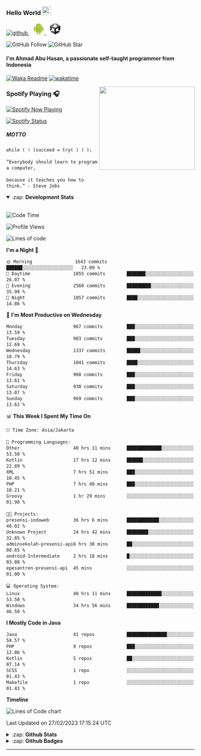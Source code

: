 ### Hello World <img src="https://github.com/eby8zevin/eby8zevin/blob/main/assets/Hi.gif"  width="23" height="23">

<p align="left">
  <a href="https://github.com/eby8zevin" target="_blank">
    <img src="https://github.com/eby8zevin/eby8zevin/blob/main/assets/GitHub.png" alt="github" width="33" height="33"/>
  </a>
  &nbsp;
  <a href="https://github.com/eby8zevin/QRBarcode" target="_blank">
    <img src="https://raw.githubusercontent.com/devicons/devicon/master/icons/android/android-plain.svg" alt="android" width="33" height="33"/>
  </a>
  &nbsp;
  <a href="https://github.com/eby8zevin/unity-ARMarker" target="_blank">
    <img src="https://raw.githubusercontent.com/devicons/devicon/master/icons/unity/unity-original.svg" alt="unity" width="33" height="33"/>
  </a>
</p>

![GitHub Follow](https://img.shields.io/github/followers/eby8zevin.svg?style=social&label=Follow)
![GitHub Star](https://img.shields.io/github/stars/eby8zevin?affiliations=OWNER%2CCOLLABORATOR&style=social&label=Star)

#### I'm Ahmad Abu Hasan, a passionate self-taught programmer from Indonesia

[![Waka Readme](https://github.com/eby8zevin/eby8zevin/actions/workflows/anmol098.yml/badge.svg)](https://github.com/eby8zevin/eby8zevin/actions/workflows/anmol098.yml)
[![wakatime](https://wakatime.com/badge/user/bbcd646f-1daf-4865-a20e-46d4c803e6f8.svg)](https://wakatime.com/@bbcd646f-1daf-4865-a20e-46d4c803e6f8)

<img src="https://github.com/eby8zevin/eby8zevin/blob/main/assets/Octocat.png" width="255" height="222" align='right'>

### Spotify Playing 🎧

[<img src="https://spotify-now-playing-ahmadabuhasan.vercel.app/api/spotify-playing" alt="Spotify Now Playing" width="350" />](https://open.spotify.com/user/gr3y7pr12w9ol2dy2ccdb10e7)

[<img src="https://readme-spotify-status-ahmadabuhasan.vercel.app/api/run-spotify-status" alt="Spotify Status" width="350" />](https://open.spotify.com/user/gr3y7pr12w9ol2dy2ccdb10e7)

##### MOTTO

```
while ( ! (succeed = try( ) ) );

“Everybody should learn to program a computer,

because it teaches you how to think.” - Steve Jobs
```

<details open>
  <summary> :zap: <b>Development Stats</b> </summary>
<br/>

<!--START_SECTION:waka-->
![Code Time](http://img.shields.io/badge/Code%20Time-2%2C809%20hrs%2012%20mins-blue)

![Profile Views](http://img.shields.io/badge/Profile%20Views-3-blue)

![Lines of code](https://img.shields.io/badge/From%20Hello%20World%20I%27ve%20Written-1.1%20million%20lines%20of%20code-blue)

**I'm a Night 🦉** 

```text
🌞 Morning                1643 commits        ██████░░░░░░░░░░░░░░░░░░░   23.09 % 
🌆 Daytime                1855 commits        ███████░░░░░░░░░░░░░░░░░░   26.07 % 
🌃 Evening                2560 commits        █████████░░░░░░░░░░░░░░░░   35.98 % 
🌙 Night                  1057 commits        ████░░░░░░░░░░░░░░░░░░░░░   14.86 % 
```
📅 **I'm Most Productive on Wednesday** 

```text
Monday                   967 commits         ███░░░░░░░░░░░░░░░░░░░░░░   13.59 % 
Tuesday                  903 commits         ███░░░░░░░░░░░░░░░░░░░░░░   12.69 % 
Wednesday                1337 commits        █████░░░░░░░░░░░░░░░░░░░░   18.79 % 
Thursday                 1041 commits        ████░░░░░░░░░░░░░░░░░░░░░   14.63 % 
Friday                   968 commits         ███░░░░░░░░░░░░░░░░░░░░░░   13.61 % 
Saturday                 930 commits         ███░░░░░░░░░░░░░░░░░░░░░░   13.07 % 
Sunday                   969 commits         ███░░░░░░░░░░░░░░░░░░░░░░   13.62 % 
```


📊 **This Week I Spent My Time On** 

```text
🕑︎ Time Zone: Asia/Jakarta

💬 Programming Languages: 
Other                    40 hrs 11 mins      █████████████░░░░░░░░░░░░   53.50 % 
Kotlin                   17 hrs 12 mins      ██████░░░░░░░░░░░░░░░░░░░   22.89 % 
XML                      7 hrs 51 mins       ███░░░░░░░░░░░░░░░░░░░░░░   10.45 % 
PHP                      7 hrs 40 mins       ███░░░░░░░░░░░░░░░░░░░░░░   10.21 % 
Groovy                   1 hr 29 mins        ░░░░░░░░░░░░░░░░░░░░░░░░░   01.98 % 

🐱‍💻 Projects: 
presensi-indoweb         36 hrs 6 mins       ████████████░░░░░░░░░░░░░   48.02 % 
Unknown Project          24 hrs 42 mins      ████████░░░░░░░░░░░░░░░░░   32.85 % 
adminsekolah-presensi-api6 hrs 30 mins       ██░░░░░░░░░░░░░░░░░░░░░░░   08.65 % 
android-Intermediate     2 hrs 18 mins       █░░░░░░░░░░░░░░░░░░░░░░░░   03.08 % 
epesantren-presensi-api  45 mins             ░░░░░░░░░░░░░░░░░░░░░░░░░   01.00 % 

💻 Operating System: 
Linux                    40 hrs 11 mins      █████████████░░░░░░░░░░░░   53.50 % 
Windows                  34 hrs 56 mins      ████████████░░░░░░░░░░░░░   46.50 % 
```

**I Mostly Code in Java** 

```text
Java                     41 repos            ███████████████░░░░░░░░░░   58.57 % 
PHP                      9 repos             ███░░░░░░░░░░░░░░░░░░░░░░   12.86 % 
Kotlin                   5 repos             ██░░░░░░░░░░░░░░░░░░░░░░░   07.14 % 
SCSS                     1 repo              ░░░░░░░░░░░░░░░░░░░░░░░░░   01.43 % 
Makefile                 1 repo              ░░░░░░░░░░░░░░░░░░░░░░░░░   01.43 % 
```



**Timeline**

![Lines of Code chart](https://raw.githubusercontent.com/eby8zevin/eby8zevin/main/assets/bar_graph.png)


 Last Updated on 27/02/2023 17:15:24 UTC
<!--END_SECTION:waka-->

</details>

<details>
  <summary> :zap: <b>Github Stats</b> </summary>
<p align="center">:heart:</p>
<p align="center"><a href="https://github.com/eby8zevin">
  <img src="https://github-readme-stats.vercel.app/api?username=eby8zevin&show_icons=true&theme=dark&line_height=20">
  <img src="https://github-readme-stats.vercel.app/api/top-langs/?username=eby8zevin&layout=compact&theme=dark">
</a></p>
<p align="center">
  <a href="https://github.com/eby8zevin">
    <img src="https://github-readme-streak-stats.herokuapp.com/?user=eby8zevin&theme=dark"/>
  </a>
</p>
</details>

<details>
  <summary> :zap: <b>Github Badges</b> </summary>
  <br>
  <a href='https://archiveprogram.github.com/'><img src='https://raw.githubusercontent.com/acervenky/animated-github-badges/master/assets/acbadge.gif' width='40' height='40'></a> 
  <a href='https://docs.github.com/en/developers'><img src='https://raw.githubusercontent.com/acervenky/animated-github-badges/master/assets/devbadge.gif' width='40' height='40'></a> 
  <a href='https://github.com/pricing'><img src='https://raw.githubusercontent.com/acervenky/animated-github-badges/master/assets/pro.gif' width='40' height='40'></a> 
  <a href='https://stars.github.com/'><img src='https://raw.githubusercontent.com/acervenky/animated-github-badges/master/assets/starbadge.gif' width='35' height='35'></a> 
  <a href='https://docs.github.com/en/github/supporting-the-open-source-community-with-github-sponsors'><img src='https://raw.githubusercontent.com/acervenky/animated-github-badges/master/assets/sponsorbadge.gif' width='35' height='35'></a>
</details>

---

